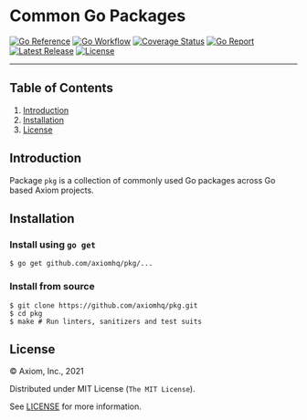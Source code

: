 # Common Go Packages

[![Go Reference][gopkg_badge]][gopkg]
[![Go Workflow][go_workflow_badge]][go_workflow]
[![Coverage Status][coverage_badge]][coverage]
[![Go Report][report_badge]][report]
[![Latest Release][release_badge]][release]
[![License][license_badge]][license]

---

## Table of Contents

1. [Introduction](#introduction)
1. [Installation](#Installation)
1. [License](#license)

## Introduction

Package `pkg` is a collection of commonly used Go packages across Go based Axiom
projects.

## Installation

### Install using `go get`

```shell
$ go get github.com/axiomhq/pkg/...
```

### Install from source

```shell
$ git clone https://github.com/axiomhq/pkg.git
$ cd pkg
$ make # Run linters, sanitizers and test suits
```

## License

&copy; Axiom, Inc., 2021

Distributed under MIT License (`The MIT License`).

See [LICENSE](LICENSE) for more information.

<!-- Badges -->

[gopkg]: https://pkg.go.dev/github.com/axiomhq/pkg
[gopkg_badge]: https://img.shields.io/badge/doc-reference-007d9c?logo=go&logoColor=white&style=flat-square
[go_workflow]: https://github.com/axiomhq/pkg/actions?query=workflow%3Ago
[go_workflow_badge]: https://img.shields.io/github/workflow/status/axiomhq/pkg/go?style=flat-square&ghcache=unused
[coverage]: https://codecov.io/gh/axiomhq/pkg
[coverage_badge]: https://img.shields.io/codecov/c/github/axiomhq/pkg.svg?style=flat-square&ghcache=unused
[report]: https://goreportcard.com/report/github.com/axiomhq/pkg
[report_badge]: https://goreportcard.com/badge/github.com/axiomhq/pkg?style=flat-square&ghcache=unused
[release]: https://github.com/axiomhq/pkg/releases/latest
[release_badge]: https://img.shields.io/github/release/axiomhq/pkg.svg?style=flat-square&ghcache=unused
[license]: https://opensource.org/licenses/MIT
[license_badge]: https://img.shields.io/github/license/axiomhq/pkg.svg?color=blue&style=flat-square&ghcache=unused
